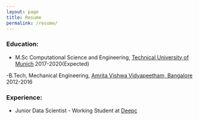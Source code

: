 ```yaml
---
layout: page
title: Resume
permalink: /resume/
---
```


### Education:
- M.Sc Computational Science and Engineering, [Technical University of Munich](<https://www.in.tum.de/fuer-studierende/master-studiengaenge/computational-science-and-engineering/>) <right> 2017-2020(Expected) </right>

-B.Tech, Mechanical Engineering, [Amrita Vishwa Vidyapeetham, Bangalore](<https://www.amrita.edu/campus/bengaluru>) <right> 2012-2016 </right>

### Experience:

* Junior Data Scientist - Working Student at [Deepc](http://deepc.ai/) 